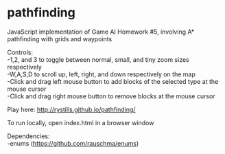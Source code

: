 # pathfinding  
JavaScript implementation of Game AI Homework #5, involving A* pathfinding with grids and waypoints  
  
Controls:  
-1,2, and 3 to toggle between normal, small, and tiny zoom sizes respectively  
-W,A,S,D to scroll up, left, right, and down respectively on the map  
-Click and drag left mouse button to add blocks of the selected type at the mouse cursor  
-Click and drag right mouse button to remove blocks at the mouse cursor  
  
Play here: http://rystills.github.io/pathfinding/  
  
To run locally, open index.html in a browser window  
  
Dependencies:  
-enums (https://github.com/rauschma/enums)	